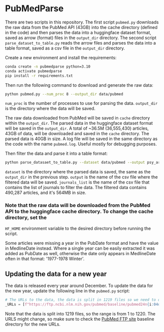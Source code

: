 # PubMedParse

There are two scripts in this repository. The first script `pubmed.py` downloads the raw data from the PubMed API (43GB)
into the cache directory (defined in the code) and then parses the data into a huggingface dataset format, saved as
arrow (format) files in the `output_dir` directory. The second script `parse_dataset_to_table.py` reads the arrow files
and parses the data into a table format, saved as a csv file in the `output_dir` directory.

Create a new environment and install the requirements:

```bash
conda create -n pubmedparse python=3.10
conda activate pubmedparse
pip install -r requirements.txt
```

Then run the following command to download and generate the raw data:

```bash
python pubmed.py --num_proc 8 --output_dir data/pubmed
```

`num_proc` is the number of processes to use for parsing the data.
`output_dir` is the directory where the data will be saved.

The raw data downloaded from PubMed will be saved in `cache` directory within the `output_dir`. The parsed data in the
huggingface dataset format will be saved in the `output_dir`. A total of ~36.5M (36,555,430) articles, 43GB of data,
will be downloaded and saved in the `cache` directory. The parsed data is 40GB in size.
A log file will be saved in the same directory as the code with the name `pubmed.log`. Useful mostly for debugging
purposes.

Then filter the data and parse it into a table format:

```bash
python parse_datasaet_to_table.py --dataset data/pubmed --output psy_articles.csv --journals_list psy_journals_list.csv
```

`dataset` is the directory where the parsed data is saved, the same as the `output_dir` in the previous step. `output`
is the name of the csv file where the filtered data will be saved. `journals_list` is the name of the csv file that
contains the list of journals to filter the data.
The filtered data contains 490,287 articles, and it's 564MB in size.

### Note that the raw data will be downloaded from the PubMed API to the huggingface cache directory. To change the cache directory, set the

`HF_HOME` environment variable to the desired directory before running the script.

Some articles were missing a year in the PubDate format and have the value in MedlineDate instead. Where a single year
can be easily extracted it was added as PubDate as well, otherwise the date only appears in MedlineDate often in that
format: '1977-1978 Winter'.

## Updating the data for a new year

The data is released every year around December. To update the data for the new year, update the following line in the
`pubmed.py` script:

```python
# The URLs to the data, the data is split in 1219 files so we need to download them all.
_URLs = [f"https://ftp.ncbi.nlm.nih.gov/pubmed/baseline/pubmed24n{i:04d}.xml.gz" for i in range(1, 1220)]
```

Note that the data is split into 1219 files, so the range is from 1 to 1220.
The URLS might change, so make sure to check the [PubMed FTP site](https://ftp.ncbi.nlm.nih.gov/pubmed/) baseline
directory for the new URLs.